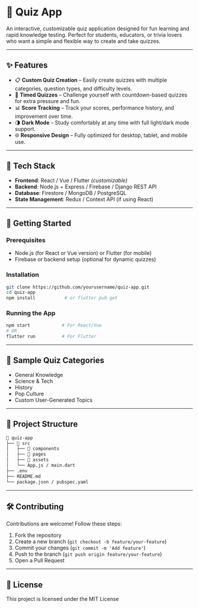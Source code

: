 # 🧠 Quiz App

An interactive, customizable quiz application designed for fun learning and rapid knowledge testing. Perfect for students, educators, or trivia lovers who want a simple and flexible way to create and take quizzes.

---

## ✨ Features

* 📋 **Custom Quiz Creation** – Easily create quizzes with multiple categories, question types, and difficulty levels.
* 🎯 **Timed Quizzes** – Challenge yourself with countdown-based quizzes for extra pressure and fun.
* 📊 **Score Tracking** – Track your scores, performance history, and improvement over time.
* 🌗 **Dark Mode** – Study comfortably at any time with full light/dark mode support.
* 🌐 **Responsive Design** – Fully optimized for desktop, tablet, and mobile use.

---

## 🔧 Tech Stack

* **Frontend**: React / Vue / Flutter *(customizable)*
* **Backend**: Node.js + Express / Firebase / Django REST API
* **Database**: Firestore / MongoDB / PostgreSQL
* **State Management**: Redux / Context API (if using React)

---

## 🚀 Getting Started

### Prerequisites

* Node.js (for React or Vue version) or Flutter (for mobile)
* Firebase or backend setup (optional for dynamic quizzes)

### Installation

```bash
git clone https://github.com/yourusername/quiz-app.git
cd quiz-app
npm install           # or flutter pub get
```

### Running the App

```bash
npm start            # For React/Vue
# OR
flutter run          # For Flutter
```

---

## 🧪 Sample Quiz Categories

* General Knowledge
* Science & Tech
* History
* Pop Culture
* Custom User-Generated Topics

---

## 📁 Project Structure

```bash
📁 quiz-app
├── 📁 src
│   ├── 📁 components
│   ├── 📁 pages
│   ├── 📁 assets
│   └── App.js / main.dart
├── .env
├── README.md
└── package.json / pubspec.yaml
```

---

## 🛠️ Contributing

Contributions are welcome! Follow these steps:

1. Fork the repository
2. Create a new branch (`git checkout -b feature/your-feature`)
3. Commit your changes (`git commit -m 'Add feature'`)
4. Push to the branch (`git push origin feature/your-feature`)
5. Open a Pull Request

---

## 📄 License

This project is licensed under the MIT License 
